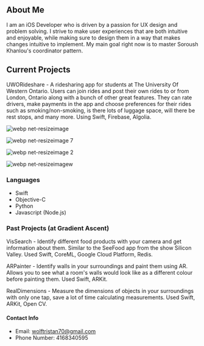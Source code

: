 ## About Me

I am an iOS Developer who is driven by a passion for UX design and problem solving.  I strive to make user experiences that are both intuitive and enjoyable, while making sure to design them in a way that makes changes intuitive to implement.  My main goal right now is to master Soroush Khanlou's coordinator pattern. 


## Current Projects

UWORideshare -  A ridesharing app for students at The University Of Western Ontario. Users can join rides and post their own rides to or from London, Ontario along with a bunch of other great features. They can rate drivers, make payments in the app and choose preferences for their rides such as smoking/non-smoking, is there lots of luggage space, will there be rest stops, and many more.  Using Swift, Firebase, Algolia.

![webp net-resizeimage](https://user-images.githubusercontent.com/24685539/38383915-bd3ac6d4-38db-11e8-9c70-3eb17fc8337c.png)

![webp net-resizeimage 7](https://user-images.githubusercontent.com/24685539/38383921-c05d1f6a-38db-11e8-9596-8c160d73a90b.png)

![webp net-resizeimage 2](https://user-images.githubusercontent.com/24685539/38383932-c6f677b8-38db-11e8-82f6-68112d7176c4.png)

![webp net-resizeimagew](https://user-images.githubusercontent.com/24685539/38383938-c8de2846-38db-11e8-8ffa-e9a87ef1b493.png)

### Languages

* Swift
* Objective-C
* Python
* Javascript (Node.js)

### Past Projects (at Gradient Ascent)

VisSearch - Identify different food products with your camera and get information about them.  Similar to the SeeFood app from the show Silicon Valley.  Used Swift, CoreML, Google Cloud Platform, Redis.


ARPainter - Identify walls in your surroundings and paint them using AR.  Allows you to see what a room's walls would look like as a different colour before painting them.  Used Swift, ARKit.


RealDimensions - Measure the dimensions of objects in your surroundings with only one tap,  save a lot of time calculating measurements.  Used Swift, ARKit, Open CV.

#### Contact Info

* Email: wolftristan70@gmail.com
* Phone Number: 4168340595
